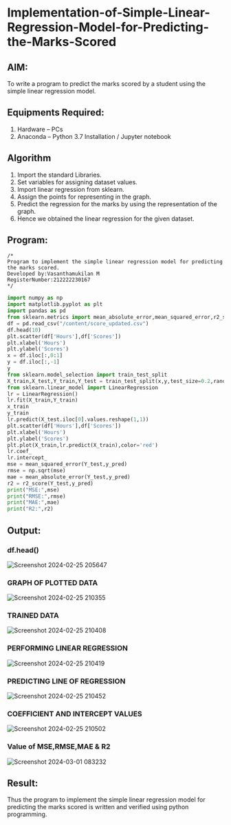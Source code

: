 # Implementation-of-Simple-Linear-Regression-Model-for-Predicting-the-Marks-Scored

## AIM:
To write a program to predict the marks scored by a student using the simple linear regression model.

## Equipments Required:
1. Hardware – PCs
2. Anaconda – Python 3.7 Installation / Jupyter notebook

## Algorithm
1. Import the standard Libraries.
2. Set variables for assigning dataset values.
3. Import linear regression from sklearn.
4. Assign the points for representing in the graph.
5. Predict the regression for the marks by using the representation of the graph.
6. Hence we obtained the linear regression for the given dataset.
## Program:
```
/*
Program to implement the simple linear regression model for predicting the marks scored.
Developed by:Vasanthamukilan M
RegisterNumber:212222230167
*/
```
```python
import numpy as np
import matplotlib.pyplot as plt
import pandas as pd
from sklearn.metrics import mean_absolute_error,mean_squared_error,r2_score
df = pd.read_csv("/content/score_updated.csv")
df.head(10)
plt.scatter(df['Hours'],df['Scores'])
plt.xlabel('Hours')
plt.ylabel('Scores')
x = df.iloc[:,0:1]
y = df.iloc[:,-1]
y
from sklearn.model_selection import train_test_split
X_train,X_test,Y_train,Y_test = train_test_split(x,y,test_size=0.2,random_state=0)
from sklearn.linear_model import LinearRegression
lr = LinearRegression()
lr.fit(X_train,Y_train)
x_train
y_train
lr.predict(X_test.iloc[0].values.reshape(1,1))
plt.scatter(df['Hours'],df['Scores'])
plt.xlabel('Hours')
plt.ylabel('Scores')
plt.plot(X_train,lr.predict(X_train),color='red')
lr.coef_
lr.intercept_
mse = mean_squared_error(Y_test,y_pred)
rmse = np.sqrt(mse)
mae = mean_absolute_error(Y_test,y_pred)
r2 = r2_score(Y_test,y_pred)
print("MSE:",mse)
print("RMSE:",rmse)
print("MAE:",mae)
print("R2:",r2)
```
## Output:
### df.head()
![Screenshot 2024-02-25 205647](https://github.com/Vasanthamukilan/Implementation-of-Simple-Linear-Regression-Model-for-Predicting-the-Marks-Scored/assets/119559694/73abbc99-a88c-45f6-8ee5-75a212cae3a0)

### GRAPH OF PLOTTED DATA
![Screenshot 2024-02-25 210355](https://github.com/Vasanthamukilan/Implementation-of-Simple-Linear-Regression-Model-for-Predicting-the-Marks-Scored/assets/119559694/a37a11a9-0af3-4236-bcfa-cfcffdcf9621)

### TRAINED DATA
![Screenshot 2024-02-25 210408](https://github.com/Vasanthamukilan/Implementation-of-Simple-Linear-Regression-Model-for-Predicting-the-Marks-Scored/assets/119559694/03d99fd1-9ea1-4c2c-a153-4dc10cb0bd89)

### PERFORMING LINEAR REGRESSION
![Screenshot 2024-02-25 210419](https://github.com/Vasanthamukilan/Implementation-of-Simple-Linear-Regression-Model-for-Predicting-the-Marks-Scored/assets/119559694/d34a719d-8515-45e9-93b6-4c5532e02b30)

### PREDICTING LINE OF REGRESSION
![Screenshot 2024-02-25 210452](https://github.com/Vasanthamukilan/Implementation-of-Simple-Linear-Regression-Model-for-Predicting-the-Marks-Scored/assets/119559694/87e37d91-e436-447b-82e9-a734ae4289bb)

### COEFFICIENT AND INTERCEPT VALUES
![Screenshot 2024-02-25 210502](https://github.com/Vasanthamukilan/Implementation-of-Simple-Linear-Regression-Model-for-Predicting-the-Marks-Scored/assets/119559694/cde7d44c-94d6-48ca-a89b-3b0b557d1239)

### Value of MSE,RMSE,MAE & R2
![Screenshot 2024-03-01 083232](https://github.com/Vasanthamukilan/Implementation-of-Simple-Linear-Regression-Model-for-Predicting-the-Marks-Scored/assets/119559694/a2243695-029d-4c66-be79-f09422343895)

## Result:
Thus the program to implement the simple linear regression model for predicting the marks scored is written and verified using python programming.
